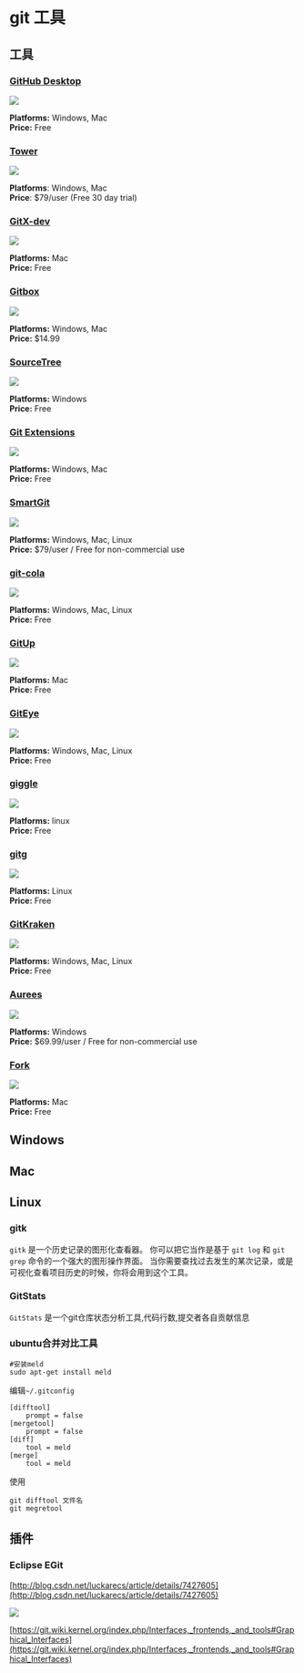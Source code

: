git 工具
=======================

##  工具

### [GitHub Desktop](https://desktop.github.com/)

![](img/gui/github-desktop@2x.png)

**Platforms:** Windows, Mac  
**Price:** Free

### [Tower](https://www.git-tower.com/)

![](img/gui/tower@2x.png)

**Platforms**: Windows, Mac  
**Price**: $79/user (Free 30 day trial)

### [GitX-dev](https://rowanj.github.io/gitx/)

![](img/gui/gitx@2x.png)

**Platforms:** Mac  
**Price:** Free

### [Gitbox](http://www.gitboxapp.com/)

![](img/gui/gitbox@2x.png)

**Platforms:** Windows, Mac  
**Price:** $14.99

### [SourceTree](https://www.sourcetreeapp.com/)

![](img/gui/sourcetree@2x.png)

**Platforms:** Windows  
**Price:** Free

### [Git Extensions ](https://gitextensions.github.io/)

![](img/gui/git-extensions@2x.png)

**Platforms:** Windows, Mac  
**Price:** Free

### [SmartGit](https://desktop.github.com/)

![](img/gui/smartgit@2x.png)

**Platforms:** Windows, Mac, Linux  
**Price:**  $79/user / Free for non-commercial use

### [git-cola](https://git-cola.github.io/)

![](img/gui/git-cola@2x.png)

**Platforms:** Windows, Mac, Linux  
**Price:** Free

### [GitUp](http://gitup.co/)

![](img/gui/gitup@2x.png)

**Platforms:** Mac  
**Price:** Free

### [GitEye](http://www.giteyeapp.com/)

![](img/gui/giteye@2x.png)

**Platforms:** Windows, Mac, Linux  
**Price:** Free

### [giggle](https://wiki.gnome.org/Apps/giggle/)

![](img/gui/giggle@2x.png)

**Platforms:** linux  
**Price:** Free

### [gitg](https://wiki.gnome.org/Apps/Gitg/)

![](img/gui/gitg@2x.png)

**Platforms:** Linux  
**Price:** Free

### [GitKraken](https://www.gitkraken.com/)

![](img/gui/git-kraken@2x.png)

**Platforms:** Windows, Mac, Linux  
**Price:** Free

### [Aurees](https://aurees.com/)

![](img/gui/aurees@2x.png)

**Platforms:** Windows  
**Price:** $69.99/user / Free for non-commercial use

### [Fork](https://git-fork.com/)

![](img/gui/fork@2x.png)

**Platforms:** Mac  
**Price:** Free


## Windows

## Mac

## Linux

### gitk
`gitk` 是一个历史记录的图形化查看器。 你可以把它当作是基于 `git log` 和 `git grep` 命令的一个强大的图形操作界面。 当你需要查找过去发生的某次记录，或是可视化查看项目历史的时候，你将会用到这个工具。

### GitStats
`GitStats` 是一个git仓库状态分析工具,代码行数,提交者各自贡献信息

### ubuntu合并对比工具
```shell
#安装meld
sudo apt-get install meld
```

编辑`~/.gitconfig`

```shell
[difftool]
    prompt = false
[mergetool]
    prompt = false
[diff]
    tool = meld
[merge]
    tool = meld

```

使用
```shell
git difftool 文件名
git megretool
```


## 插件

### Eclipse EGit

[http://blog.csdn.net/luckarecs/article/details/7427605](http://blog.csdn.net/luckarecs/article/details/7427605)

![](/_static/egit.jpg)


[https://git.wiki.kernel.org/index.php/Interfaces,_frontends,_and_tools#Graphical_Interfaces](https://git.wiki.kernel.org/index.php/Interfaces,_frontends,_and_tools#Graphical_Interfaces)